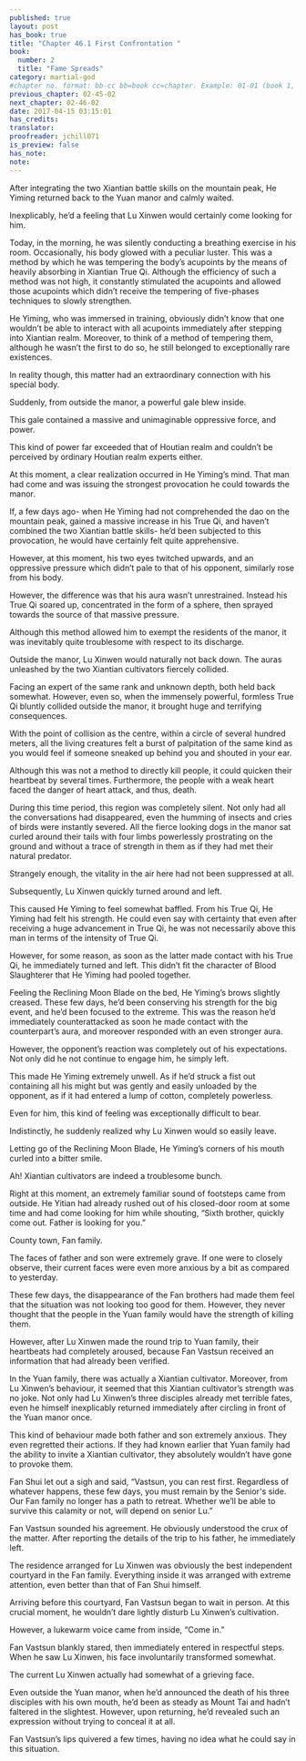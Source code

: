 ```yaml
---
published: true
layout: post
has_book: true
title: "Chapter 46.1 First Confrontation "
book:
  number: 2
  title: "Fame Spreads"
category: martial-god
#chapter no. format: bb-cc bb=book cc=chapter. Example: 01-01 (book 1, chapter 1)
previous_chapter: 02-45-02
next_chapter: 02-46-02
date: 2017-04-15 03:15:01 
has_credits:
translator:
proofreader: jchill071
is_preview: false
has_note: 
note: 
---
```

After integrating the two Xiantian battle skills on the mountain peak, He Yiming returned back to the Yuan manor and calmly waited.

Inexplicably, he’d a feeling that Lu Xinwen would certainly come looking for him. 

Today, in the morning, he was silently conducting a breathing exercise in his room. Occasionally, his body glowed with a peculiar luster. This was a method by which he was tempering the body’s acupoints by the means of heavily absorbing in Xiantian True Qi. Although the efficiency of such a method was not high, it constantly stimulated the acupoints and allowed those acupoints which didn’t receive the tempering of five-phases techniques to slowly strengthen.

He Yiming, who was immersed in training, obviously didn’t know that one wouldn’t be able to interact with all acupoints immediately after stepping into Xiantian realm. Moreover, to think of a method of tempering them, although he wasn’t the first to do so, he still belonged to exceptionally rare existences.

In reality though, this matter had an extraordinary connection with his special body. 

Suddenly, from outside the manor, a powerful gale blew inside.
<!--more-->

This gale contained a massive and unimaginable oppressive force, and power.

This kind of power far exceeded that of Houtian realm and couldn’t be perceived by ordinary Houtian realm experts either.

At this moment, a clear realization occurred in He Yiming’s mind. That man had come and was issuing the strongest provocation he could towards the manor.

If, a few days ago- when He Yiming had not comprehended the dao on the mountain peak, gained a massive increase in his True Qi, and haven’t combined the two Xiantian battle skills- he’d been subjected to this provocation, he would have certainly felt quite apprehensive.

However, at this moment, his two eyes twitched upwards, and an oppressive pressure which didn’t pale to that of his opponent, similarly rose from his body.

However, the difference was that his aura wasn’t unrestrained. Instead his True Qi soared up, concentrated in the form of a sphere, then sprayed towards the source of that massive pressure.

Although this method allowed him to exempt the residents of the manor, it was inevitably quite troublesome with respect to its discharge.

Outside the manor, Lu Xinwen would naturally not back down. The auras unleashed by the two Xiantian cultivators fiercely collided.

Facing an expert of the same rank and unknown depth, both held back somewhat. However, even so, when the immensely powerful, formless True Qi bluntly collided outside the manor, it brought huge and terrifying consequences.

With the point of collision as the centre, within a circle of several hundred meters, all the living creatures felt a burst of palpitation of the same kind as you would feel if someone sneaked up behind you and shouted in your ear.

Although this was not a method to directly kill people, it could quicken their heartbeat by several times. Furthermore, the people with a weak heart faced the danger of heart attack, and thus, death.

During this time period, this region was completely silent. Not only had all the conversations had disappeared, even the humming of insects and cries of birds were instantly severed. All the fierce looking dogs in the manor sat curled around their tails with four limbs powerlessly prostrating on the ground and without a trace of strength in them as if they had met their natural predator.

Strangely enough, the vitality in the air here had not been suppressed at all.

Subsequently, Lu Xinwen quickly turned around and left.

This caused He Yiming to feel somewhat baffled. From his True Qi, He Yiming had felt his strength. He could even say with certainty that even after receiving a huge advancement in True Qi, he was not necessarily above this man in terms of the intensity of True Qi.

However, for some reason, as soon as the latter made contact with his True Qi, he immediately turned and left. This didn’t fit the character of Blood Slaughterer that He Yiming had pooled together.

Feeling the Reclining Moon Blade on the bed, He Yiming’s brows slightly creased. These few days, he’d been conserving his strength for the big event, and he’d been focused to the extreme. This was the reason he’d immediately counterattacked as soon he made contact with the counterpart’s aura, and moreover responded with an even stronger aura.

However, the opponent’s reaction was completely out of his expectations. Not only did he not continue to engage him, he simply left.

This made He Yiming extremely unwell. As if he’d struck a fist out containing all his might but was gently and easily unloaded by the opponent, as if it had entered a lump of cotton, completely powerless.

Even for him, this kind of feeling was exceptionally difficult to bear.

Indistinctly, he suddenly realized why Lu Xinwen would so easily leave.

Letting go of the Reclining Moon Blade, He Yiming’s corners of his mouth curled into a bitter smile. 

Ah! Xiantian cultivators are indeed a troublesome bunch.

Right at this moment, an extremely familiar sound of footsteps came from outside. He Yitian had already rushed out of his closed-door room at some time and had come looking for him while shouting, “Sixth brother, quickly come out. Father is looking for you.”

County town, Fan family.

The faces of father and son were extremely grave. If one were to closely observe, their current faces were even more anxious by a bit as compared to yesterday.

These few days, the disappearance of the Fan brothers had made them feel that the situation was not looking too good for them. However, they never thought that the people in the Yuan family would have the strength of killing them.

However, after Lu Xinwen made the round trip to Yuan family, their heartbeats had completely aroused, because Fan Vastsun received an information that had already been verified.

In the Yuan family, there was actually a Xiantian cultivator. Moreover, from Lu Xinwen’s behaviour, it seemed that this Xiantian cultivator’s strength was no joke. Not only had Lu Xinwen’s three disciples already met terrible fates, even he himself inexplicably returned immediately after circling in front of the Yuan manor once.

This kind of behaviour made both father and son extremely anxious. They even regretted their actions. If they had known earlier that Yuan family had the ability to invite a Xiantian cultivator, they absolutely wouldn’t have gone to provoke them.

Fan Shui let out a sigh and said, “Vastsun, you can rest first. Regardless of whatever happens, these few days, you must remain by the Senior's side. Our Fan family no longer has a path to retreat. Whether we’ll be able to survive this calamity or not, will depend on senior Lu.”

Fan Vastsun sounded his agreement. He obviously understood the crux of the matter. After reporting the details of the trip to his father, he immediately left.

The residence arranged for Lu Xinwen was obviously the best independent courtyard in the Fan family. Everything inside it was arranged with extreme attention, even better than that of Fan Shui himself.

Arriving before this courtyard, Fan Vastsun began to wait in person. At this crucial moment, he wouldn’t dare lightly disturb Lu Xinwen’s cultivation.

However, a lukewarm voice came from inside, “Come in.”

Fan Vastsun blankly stared, then immediately entered in respectful steps. When he saw Lu Xinwen, his face involuntarily transformed somewhat.

The current Lu Xinwen actually had somewhat of a grieving face.

Even outside the Yuan manor, when he’d announced the death of his three disciples with his own mouth, he’d been as steady as Mount Tai and hadn’t faltered in the slightest. However, upon returning, he’d revealed such an expression without trying to conceal it at all.

Fan Vastsun’s lips quivered a few times, having no idea what he could say in this situation.

